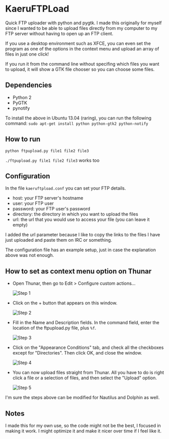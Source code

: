 # KaeruFTPLoad
Quick FTP uploader with python and pygtk.
I made this originally for myself since I wanted to be able to
upload files directly from my computer to my FTP server without
having to open up an FTP client.

If you use a desktop environment such as XFCE, you can even set the program as one
of the options in the context menu and upload an array of files in just one click!

If you run it from the command line without specifing which files you want to upload,
it will show a GTK file chooser so you can choose some files.

## Dependencies
* Python 2
* PyGTK
* pynotify

To install the above in Ubuntu 13.04 (raring), you can run the following command:
`sudo apt-get install python python-gtk2 python-notify`

## How to run
`python ftpupload.py file1 file2 file3`

`./ftpupload.py file1 file2 file3` works too

## Configuration
In the file `kaeruftpload.conf` you can set your FTP details.

* host: your FTP server's hostname
* user: your FTP user
* password: your FTP user's password
* directory: the directory in which you want to upload the files
* url: the url that you would use to access your file (you can leave it
empty)

I added the url parameter because I like to copy the links to the files I
have just uploaded and paste them on IRC or something.

The configuration file has an example setup, just in case the explanation above was
not enough.

## How to set as context menu option on Thunar

* Open Thunar, then go to Edit > Configure custom actions...

  ![Step 1](http://kaeruct.github.io/galleries/kaeruftpload/step1.png)

* Click on the + button that appears on this window.

  ![Step 2](http://kaeruct.github.io/galleries/kaeruftpload/step2.png)

* Fill in the Name and Description fields. In the command field, enter the location
  of the ftpupload.py file, plus `%f`.

  ![Step 3](http://kaeruct.github.io/galleries/kaeruftpload/step3.png)

* Click on the "Appearance Conditions" tab, and check all the checkboxes except for "Directories".
  Then click OK, and close the window.

  ![Step 4](http://kaeruct.github.io/galleries/kaeruftpload/step4.png)

* You can now upload files straight from Thunar. All you have to do is right click a file
  or a selection of files, and then select the "Upload" option.

  ![Step 5](http://kaeruct.github.io/galleries/kaeruftpload/step5.png)

I'm sure the steps above can be modified for Nautilus and Dolphin as well.

## Notes
I made this for my own use, so the code might not be the best, I focused
in making it work. I might optimize it and make it nicer over time if I feel like it.
